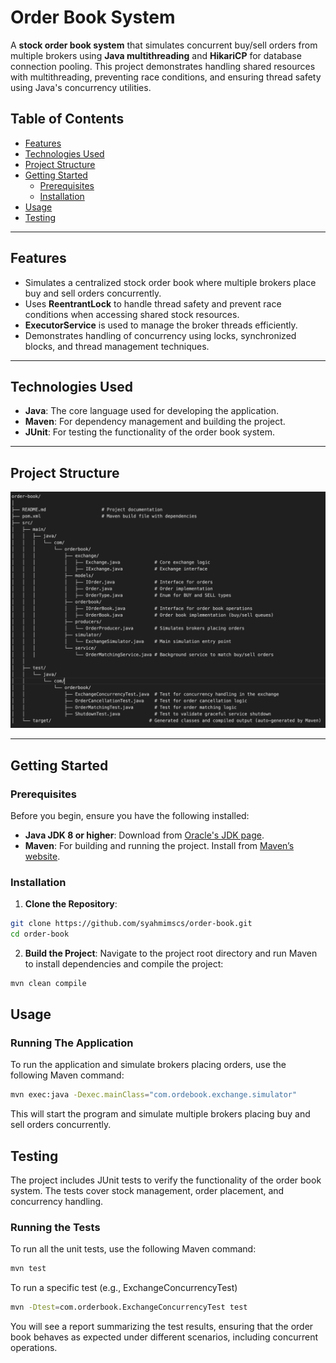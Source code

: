 # Order Book System

A **stock order book system** that simulates concurrent buy/sell orders from multiple brokers using **Java multithreading** and **HikariCP** for database connection pooling. This project demonstrates handling shared resources with multithreading, preventing race conditions, and ensuring thread safety using Java's concurrency utilities.

## Table of Contents
- [Features](#features)
- [Technologies Used](#technologies-used)
- [Project Structure](#project-structure)
- [Getting Started](#getting-started)
  - [Prerequisites](#prerequisites)
  - [Installation](#installation)
- [Usage](#usage)
- [Testing](#testing)

---

## Features
- Simulates a centralized stock order book where multiple brokers place buy and sell orders concurrently.
- Uses **ReentrantLock** to handle thread safety and prevent race conditions when accessing shared stock resources.
- **ExecutorService** is used to manage the broker threads efficiently.
- Demonstrates handling of concurrency using locks, synchronized blocks, and thread management techniques.

---

## Technologies Used
- **Java**: The core language used for developing the application.
- **Maven**: For dependency management and building the project.
- **JUnit**: For testing the functionality of the order book system.

---

## Project Structure

![Project Structure](./assets/project-structure.png)


---

## Getting Started

### Prerequisites
Before you begin, ensure you have the following installed:
- **Java JDK 8 or higher**: Download from [Oracle's JDK page](https://www.oracle.com/java/technologies/javase-jdk11-downloads.html).
- **Maven**: For building and running the project. Install from [Maven’s website](https://maven.apache.org/install.html).

### Installation

1. **Clone the Repository**:

```bash
git clone https://github.com/syahmimscs/order-book.git
cd order-book
```

2. **Build the Project**:
Navigate to the project root directory and run Maven to install dependencies and compile the project:
```bash
mvn clean compile
```

## Usage
### Running The Application
To run the application and simulate brokers placing orders, use the following Maven command:
```bash
mvn exec:java -Dexec.mainClass="com.ordebook.exchange.simulator"
```

This will start the program and simulate multiple brokers placing buy and sell orders concurrently.

## Testing
The project includes JUnit tests to verify the functionality of the order book system. The tests cover stock management, order placement, and concurrency handling.

### Running the Tests

To run all the unit tests, use the following Maven command:

```bash
mvn test
```
To run a specific test (e.g., ExchangeConcurrencyTest)

```bash
mvn -Dtest=com.orderbook.ExchangeConcurrencyTest test
```

You will see a report summarizing the test results, ensuring that the order book behaves as expected under different scenarios, including concurrent operations.
